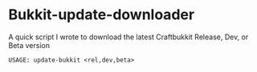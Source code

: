 Bukkit-update-downloader
========================

A quick script I wrote to download the latest Craftbukkit Release, Dev, or Beta version

<code>USAGE: update-bukkit <rel,dev,beta></code>

